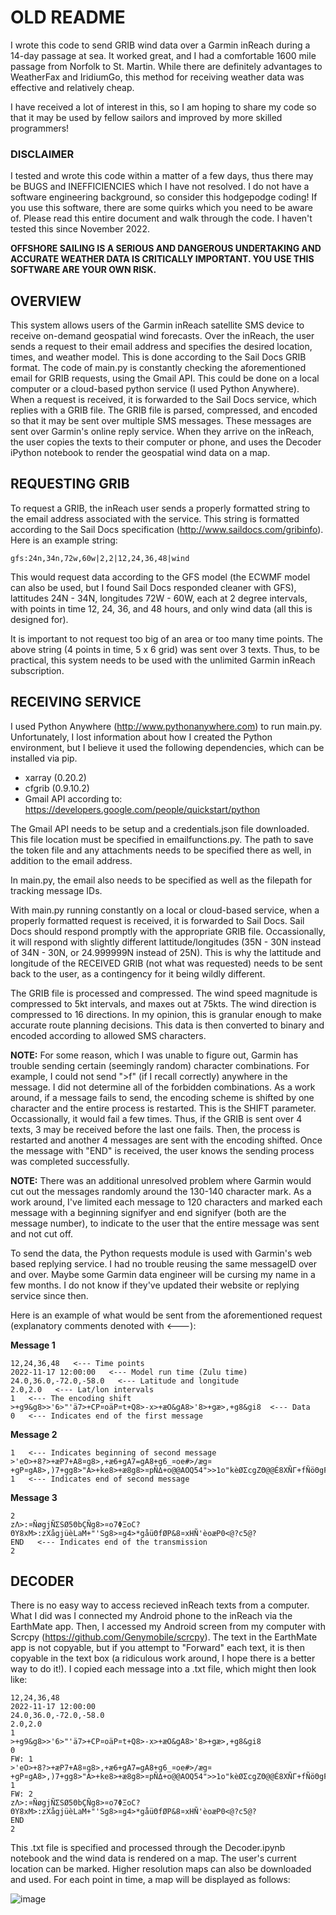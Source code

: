 # OLD README
I wrote this code to send GRIB wind data over a Garmin inReach during a 14-day passage at sea. It worked great, and I had a comfortable 1600 mile passage from Norfolk to St. Martin. While there are definitely advantages to WeatherFax and IridiumGo, this method for receiving weather data was effective and relatively cheap.

I have received a lot of interest in this, so I am hoping to share my code so that it may be used by fellow sailors and improved by more skilled programmers!


### DISCLAIMER

I tested and wrote this code within a matter of a few days, thus there may be BUGS and INEFFICIENCIES which I have not resolved. I do not have a software engineering background, so consider this hodgepodge coding! If you use this software, there are some quirks which you need to be aware of. Please read this entire document and walk through the code. I haven't tested this since November 2022.

**OFFSHORE SAILING IS A SERIOUS AND DANGEROUS UNDERTAKING AND ACCURATE WEATHER DATA IS CRITICALLY IMPORTANT. YOU USE THIS SOFTWARE ARE YOUR OWN RISK.**

## OVERVIEW

This system allows users of the Garmin inReach satellite SMS device to receive on-demand geospatial wind forecasts. Over the inReach, the user sends a request to their email address and specifies the desired location, times, and weather model. This is done according to the Sail Docs GRIB format. The code of main.py is constantly checking the aforementioned email for GRIB requests, using the Gmail API. This could be done on a local computer or a cloud-based python service (I used Python Anywhere). When a request is received, it is forwarded to the Sail Docs service, which replies with a GRIB file. The GRIB file is parsed, compressed, and encoded so that it may be sent over multiple SMS messages. These messages are sent over Garmin's online reply service. When they arrive on the inReach, the user copies the texts to their computer or phone, and uses the Decoder iPython notebook to render the geospatial wind data on a map.

## REQUESTING GRIB

To request a GRIB, the inReach user sends a properly formatted string to the email address associated with the service. This string is formatted according to the Sail Docs specification (http://www.saildocs.com/gribinfo). Here is an example string:

```
gfs:24n,34n,72w,60w|2,2|12,24,36,48|wind
```

This would request data according to the GFS model (the ECWMF model can also be used, but I found Sail Docs responded cleaner with GFS), lattitudes 24N - 34N, longitudes 72W - 60W, each at 2 degree intervals, with points in time 12, 24, 36, and 48 hours, and only wind data (all this is designed for).

It is important to not request too big of an area or too many time points. The above string (4 points in time, 5 x 6 grid) was sent over 3 texts. Thus, to be practical, this system needs to be used with the unlimited Garmin inReach subscription.

## RECEIVING SERVICE

I used Python Anywhere (http://www.pythonanywhere.com) to run main.py. Unfortunately, I lost information about how I created the Python environment, but I believe it used the following dependencies, which can be installed via pip.

- xarray (0.20.2)
- cfgrib (0.9.10.2)
- Gmail API according to: https://developers.google.com/people/quickstart/python

The Gmail API needs to be setup and a credentials.json file downloaded. This file location must be specified in emailfunctions.py. The path to save the token file and any attachments needs to be specified there as well, in addition to the email address.

In main.py, the email also needs to be specified as well as the filepath for tracking message IDs.

With main.py running constantly on a local or cloud-based service, when a properly formatted request is received, it is forwarded to Sail Docs. Sail Docs should respond promptly with the appropriate GRIB file. Occassionally, it will respond with slightly different lattitude/longitudes (35N - 30N instead of 34N - 30N, or 24.999999N instead of 25N). This is why the lattitude and longitude of the RECEIVED GRIB (not what was requested) needs to be sent back to the user, as a contingency for it being wildly different.

The GRIB file is processed and compressed. The wind speed magnitude is compressed to 5kt intervals, and maxes out at 75kts. The wind direction is compressed to 16 directions. In my opinion, this is granular enough to make accurate route planning decisions. This data is then converted to binary and encoded according to allowed SMS characters.

**NOTE:** For some reason, which I was unable to figure out, Garmin has trouble sending certain (seemingly random) character combinations. For example, I could not send ">f" (if I recall correctly) anywhere in the message. I did not determine all of the forbidden combinations. As a work around, if a message fails to send, the encoding scheme is shifted by one character and the entire process is restarted. This is the SHIFT parameter. Occassionally, it would fail a few times. Thus, if the GRIB is sent over 4 texts, 3 may be received before the last one fails. Then, the process is restarted and another 4 messages are sent with the encoding shifted. Once the message with "END" is received, the user knows the sending process was completed successfully.

**NOTE:** There was an additional unresolved problem where Garmin would cut out the messages randomly around the 130-140 character mark. As a work around, I've limited each message to 120 characters and marked each message with a beginning signifyer and end signifyer (both are the message number), to indicate to the user that the entire message was sent and not cut off.

To send the data, the Python requests module is used with Garmin's web based replying service. I had no trouble reusing the same messageID over and over. Maybe some Garmin data engineer will be cursing my name in a few months. I do not know if they've updated their website or replying service since then.

Here is an example of what would be sent from the aforementioned request (explanatory comments denoted with <---):

**Message 1**
```
12,24,36,48   <--- Time points
2022-11-17 12:00:00   <--- Model run time (Zulu time)
24.0,36.0,-72.0,-58.0   <--- Latitude and longitude
2.0,2.0   <--- Lat/lon intervals
1   <--- The encoding shift
>+g9&g8>>'6>"'ä7>+CP¤oäP¤t+Q8>-x>+æO&gA8>'8>+gæ>,+g8&gi8  <--- Data
0   <--- Indicates end of the first message
```

**Message 2**
```
1   <--- Indicates beginning of second message
>'eO>+8?>+æP7+A8¤g8>,+æ6+gA7=gA8+g6_¤oe#>/æg¤+gP¤gA8>,)7+gg8>"A>+ke8>+æ8g8>¤pÑΔ+o@@AOQ54">>1o"kèØΣcgZΘ@@É8XÑΓ+fÑöΘgFñhH0
1   <--- Indicates end of second message
```

**Message 3**
```
2
zΛ>:¤ÑøgjÑΣSØ5ΘbÇÑg8>¤o7ΦΞoC?ΘY8xM>:zXågjüèLaM+"'Sg8>¤g4>*gåüΘfØP&8¤xHÑ'èoæP0<@?c5@?
END   <--- Indicates end of the transmission
2
```

## DECODER

There is no easy way to access recieved inReach texts from a computer. What I did was I connected my Android phone to the inReach via the EarthMate app. Then, I accessed my Android screen from my computer with Scrcpy (https://github.com/Genymobile/scrcpy). The text in the EarthMate app is not copyable, but if you attempt to "Forward" each text, it is then copyable in the text box (a ridiculous work around, I hope there is a better way to do it!). I copied each message into a .txt file, which might then look like:

```
12,24,36,48
2022-11-17 12:00:00
24.0,36.0,-72.0,-58.0
2.0,2.0
1
>+g9&g8>>'6>"'ä7>+CP¤oäP¤t+Q8>-x>+æO&gA8>'8>+gæ>,+g8&gi8
0
FW: 1
>'eO>+8?>+æP7+A8¤g8>,+æ6+gA7=gA8+g6_¤oe#>/æg¤+gP¤gA8>,)7+gg8>"A>+ke8>+æ8g8>¤pÑΔ+o@@AOQ54">>1o"kèØΣcgZΘ@@É8XÑΓ+fÑöΘgFñhH0
1
FW: 2
zΛ>:¤ÑøgjÑΣSØ5ΘbÇÑg8>¤o7ΦΞoC?ΘY8xM>:zXågjüèLaM+"'Sg8>¤g4>*gåüΘfØP&8¤xHÑ'èoæP0<@?c5@?
END
2
```

This .txt file is specified and processed through the Decoder.ipynb notebook and the wind data is rendered on a map. The user's current location can be marked. Higher resolution maps can also be downloaded and used. For each point in time, a map will be displayed as follows:

![image](https://user-images.githubusercontent.com/41167102/235323713-8fc52550-401d-4bbf-b5bd-ec1af6ec1059.png)
